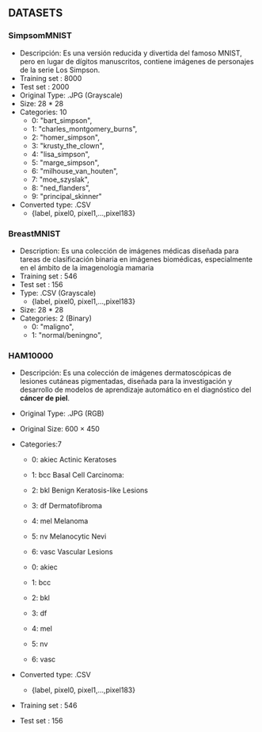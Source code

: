 ## DATASETS

### SimpsomMNIST
- Descripción: Es una versión reducida y divertida del famoso MNIST, pero en lugar de dígitos manuscritos, contiene imágenes de personajes de la serie Los Simpson.
- Training set : 8000
- Test set : 2000
- Original Type: .JPG (Grayscale)
- Size: 28 * 28
- Categories: 10
    - 0: "bart_simpson",
    - 1: "charles_montgomery_burns",
    - 2: "homer_simpson",
    - 3: "krusty_the_clown",
    - 4: "lisa_simpson",
    - 5: "marge_simpson",
    - 6: "milhouse_van_houten",
    - 7: "moe_szyslak",
    - 8: "ned_flanders",
    - 9: "principal_skinner"
- Converted type: .CSV
    - {label, pixel0, pixel1,...,pixel183}

### BreastMNIST
- Description: Es una colección de imágenes médicas diseñada para tareas de clasificación binaria en imágenes biomédicas, especialmente en el ámbito de la imagenología mamaria
- Training set : 546
- Test set : 156
- Type: .CSV (Grayscale)
    - {label, pixel0, pixel1,...,pixel183}
- Size: 28 * 28
- Categories: 2 (Binary)
    - 0: "maligno",
    - 1: "normal/beningno",
    
### HAM10000
- Descripción:  Es una colección de imágenes dermatoscópicas de lesiones cutáneas pigmentadas, diseñada para la investigación y desarrollo de modelos de aprendizaje automático en el diagnóstico del **cáncer de piel**.
- Original Type: .JPG (RGB)
- Original Size: 600 × 450 
- Categories:7
    - 0: akiec Actinic Keratoses 
    - 1: bcc Basal Cell Carcinoma: 
    - 2: bkl Benign Keratosis-like Lesions
    - 3: df Dermatofibroma
    - 4: mel Melanoma
    - 5: nv Melanocytic Nevi
    - 6: vasc Vascular Lesions
    
    - 0: akiec
    - 1: bcc 
    - 2: bkl 
    - 3: df 
    - 4: mel 
    - 5: nv 
    - 6: vasc 

- Converted type: .CSV
    - {label, pixel0, pixel1,...,pixel183}  
- Training set : 546
- Test set : 156
